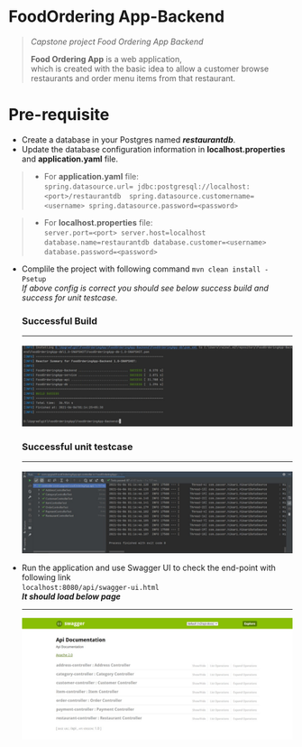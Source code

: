 # FoodOrdering App-Backend
> *Capstone project Food Ordering App Backend*
> 
>  **Food Ordering App** is a web application,<br> which is created with the basic idea to allow a customer browse restaurants and order menu items from that restaurant.

# Pre-requisite
* Create a database in your Postgres named ***restaurantdb***.
* Update the database configuration information in **localhost.properties** and **application.yaml** file.
 > * For **application.yaml** file: <br>
   ``
     spring.datasource.url= jdbc:postgresql://localhost:<port>/restaurantdb 
     spring.datasource.customername=<username>
     spring.datasource.password=<password> ``
  
 > * For **localhost.properties** file: <br>
    ``server.port=<port>
     server.host=localhost
     database.name=restaurantdb
    database.customer=<username>
    database.password=<password>
 > ``
  
* Complile the project with following command ``mvn clean install -Psetup`` <br>
*If above config is correct you should see below success build and success for unit testcase.*
 
  ### Successful Build <hr>
 
   ![Build](build.jpeg)
 
  ### Successful unit testcase <hr>
 
   ![Build](unittestcase.jpeg)

* Run the application and use Swagger UI to check the end-point with following link  <br>
  ``localhost:8080/api/swagger-ui.html`` <br>
  ***It should load below page*** <hr>
 
   ![Build](swaggerpage.jpeg)
  
